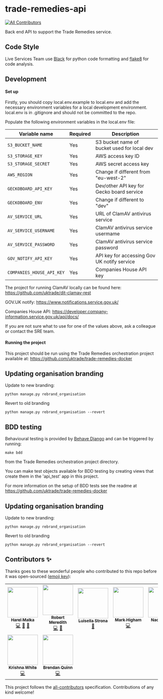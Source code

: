 # trade-remedies-api
<!-- ALL-CONTRIBUTORS-BADGE:START - Do not remove or modify this section -->
[![All Contributors](https://img.shields.io/badge/all_contributors-9-orange.svg?style=flat-square)](#contributors-)
<!-- ALL-CONTRIBUTORS-BADGE:END -->
Back end API to support the Trade Remedies service.

## Code Style

Live Services Team use [Black](https://black.readthedocs.io/en/stable/index.html) for python code formatting and
[flake8](https://flake8.pycqa.org/en/latest/) for code analysis. 

## Development

#### Set up

Firstly, you should copy local.env.example to local.env and add the necessary environment variables for a local development environment.  local.env is in .gitignore and should not be committed to the repo.

Populate the following environment variables in the local.env file:

| Variable name | Required | Description |
| ------------- | ------------- | ------------- |
| `S3_BUCKET_NAME` | Yes | S3 bucket name of bucket used for local dev |
| `S3_STORAGE_KEY`  | Yes | AWS access key ID |
| `S3_STORAGE_SECRET`  | Yes | AWS secret access key | |
| `AWS_REGION`  | Yes | Change if different from "eu-west-2" |
| `GECKOBOARD_API_KEY`  | Yes | Dev/other API key for Gecko board service |
| `GECKOBOARD_ENV`  | Yes | Change if different to "dev" |
| `AV_SERVICE_URL`  | Yes | URL of ClamAV antivirus service |
| `AV_SERVICE_USERNAME`  | Yes | ClamAV antivirus service usermame |
| `AV_SERVICE_PASSWORD`  | Yes | ClamAV antivirus service password |
| `GOV_NOTIFY_API_KEY`  | Yes | API key for accessing Gov UK notify service  |
| `COMPANIES_HOUSE_API_KEY`  | Yes | Companies House API key |

The project for running ClamAV locally can be found here: https://github.com/uktrade/dit-clamav-rest

GOV.UK notify: https://www.notifications.service.gov.uk/

Companies House API: https://developer.company-information.service.gov.uk/api/docs/

If you are not sure what to use for one of the values above, ask a colleague or contact the SRE team.

#### Running the project

This project should be run using the Trade Remedies orchestration project available at: https://github.com/uktrade/trade-remedies-docker

## Updating organisation branding

Update to new branding:

 `python manage.py rebrand_organisation`

Revert to old branding

 `python manage.py rebrand_organisation --revert`

## BDD testing

Behavioural testing is provided by [Behave Django](https://github.com/behave/behave-django) and can be triggered by running:

`make bdd`

from the Trade Remedies orchestration project directory.

You can make test objects available for BDD testing by creating views that create them in the 'api_test' app in this project.

For more information on the setup of BDD tests see the readme at https://github.com/uktrade/trade-remedies-docker

## Updating organisation branding

Update to new branding:

 `python manage.py rebrand_organisation`

Revert to old branding

 `python manage.py rebrand_organisation --revert`

## Contributors ✨

Thanks goes to these wonderful people who contributed to this repo before it was open-sourced ([emoji key](https://allcontributors.org/docs/en/emoji-key)):

<!-- ALL-CONTRIBUTORS-LIST:START - Do not remove or modify this section -->
<!-- prettier-ignore-start -->
<!-- markdownlint-disable -->
<table>
  <tr>
    <td align="center"><a href="http://www.harelmalka.com/"><img src="https://avatars3.githubusercontent.com/u/985978?v=4?s=100" width="100px;" alt=""/><br /><sub><b>Harel Malka</b></sub></a><br /><a href="https://github.com/uktrade/trade-remedies-api/commits?author=harel" title="Code">💻</a> <a href="https://github.com/uktrade/trade-remedies-api/commits?author=harel" title="Documentation">📖</a> <a href="https://github.com/uktrade/trade-remedies-api/pulls?q=is%3Apr+reviewed-by%3Aharel" title="Reviewed Pull Requests">👀</a></td>
    <td align="center"><a href="https://github.com/bobmeredith"><img src="https://avatars2.githubusercontent.com/u/11422209?v=4?s=100" width="100px;" alt=""/><br /><sub><b>Robert Meredith</b></sub></a><br /><a href="https://github.com/uktrade/trade-remedies-api/commits?author=bobmeredith" title="Code">💻</a> <a href="#design-bobmeredith" title="Design">🎨</a></td>
    <td align="center"><a href="https://github.com/Luisella21"><img src="https://avatars1.githubusercontent.com/u/36708790?v=4?s=100" width="100px;" alt=""/><br /><sub><b>Luisella Strona</b></sub></a><br /><a href="https://github.com/uktrade/trade-remedies-api/pulls?q=is%3Apr+reviewed-by%3ALuisella21" title="Reviewed Pull Requests">👀</a></td>
    <td align="center"><a href="https://github.com/markhigham"><img src="https://avatars1.githubusercontent.com/u/2064710?v=4?s=100" width="100px;" alt=""/><br /><sub><b>Mark Higham</b></sub></a><br /><a href="https://github.com/uktrade/trade-remedies-api/commits?author=markhigham" title="Code">💻</a></td>
    <td align="center"><a href="https://github.com/nao360"><img src="https://avatars3.githubusercontent.com/u/6898065?v=4?s=100" width="100px;" alt=""/><br /><sub><b>Nao Yoshino</b></sub></a><br /><a href="https://github.com/uktrade/trade-remedies-api/commits?author=nao360" title="Code">💻</a></td>
    <td align="center"><a href="https://github.com/ulcooney"><img src="https://avatars0.githubusercontent.com/u/1695475?v=4?s=100" width="100px;" alt=""/><br /><sub><b>Paul Cooney</b></sub></a><br /><a href="https://github.com/uktrade/trade-remedies-api/commits?author=ulcooney" title="Code">💻</a></td>
    <td align="center"><a href="http://charemza.name/"><img src="https://avatars1.githubusercontent.com/u/13877?v=4?s=100" width="100px;" alt=""/><br /><sub><b>Michal Charemza</b></sub></a><br /><a href="https://github.com/uktrade/trade-remedies-api/commits?author=michalc" title="Code">💻</a> <a href="https://github.com/uktrade/trade-remedies-api/pulls?q=is%3Apr+reviewed-by%3Amichalc" title="Reviewed Pull Requests">👀</a></td>
  </tr>
  <tr>
    <td align="center"><a href="https://github.com/krishnawhite"><img src="https://avatars1.githubusercontent.com/u/5566533?v=4?s=100" width="100px;" alt=""/><br /><sub><b>Krishna White</b></sub></a><br /><a href="https://github.com/uktrade/trade-remedies-api/commits?author=krishnawhite" title="Code">💻</a></td>
    <td align="center"><a href="http://blog.clueful.com.au/"><img src="https://avatars0.githubusercontent.com/u/309976?v=4?s=100" width="100px;" alt=""/><br /><sub><b>Brendan Quinn</b></sub></a><br /><a href="https://github.com/uktrade/trade-remedies-api/commits?author=bquinn" title="Code">💻</a></td>
  </tr>
</table>

<!-- markdownlint-restore -->
<!-- prettier-ignore-end -->
<!-- ALL-CONTRIBUTORS-LIST:END -->

This project follows the [all-contributors](https://github.com/all-contributors/all-contributors) specification. Contributions of any kind welcome!